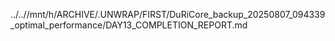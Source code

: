 ../..//mnt/h/ARCHIVE/.UNWRAP/FIRST/DuRiCore_backup_20250807_094339_optimal_performance/DAY13_COMPLETION_REPORT.md